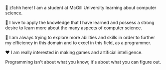 👋 z1chh here! I am a student at McGill University learning about computer science.

🌱 I love to apply the knowledge that I have learned and possess a strong desire to learn more about the many aspects of computer science.

👀 I am always trying to explore more abilities and skills in order to further my efficiency in this domain and to excel in this field, as a programmer.

:heart: I am really interested in making games and artificial intelligence.

Programming isn't about what you know; it's about what you can figure out.
